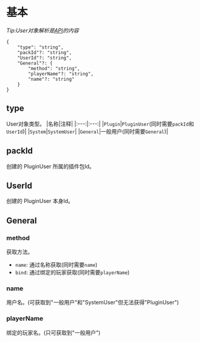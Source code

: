 # 基本
_Tip:User对象解析是[API](../API.md)的内容_
```
{
    "type": "string",
    "packId"?: "string",
    "UserId"?: "string",
    "General"?: {
        "method": "string",
        "playerName"?: "string",
        "name"?: "string"
    }
}
```
## type
User对象类型。
|名称|注释|
|:---:|:---:|
|`Plugin`|`PluginUser`(同时需要`packId`和`UserId`)|
|`System`|`SystemUser`|
|`General`|一般用户(同时需要`General`)|

## packId
创建的 PluginUser 所属的插件包Id。

## UserId
创建的 PluginUser 本身Id。

## General
### method
获取方法。
* `name`: 通过名称获取(同时需要`name`)
* `bind`: 通过绑定的玩家获取(同时需要`playerName`)
### name
用户名。(可获取到"一般用户"和"SystemUser"但无法获得"PluginUser")
### playerName
绑定的玩家名。(只可获取到"一般用户")
